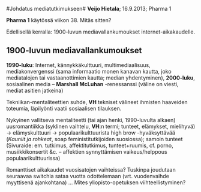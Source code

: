 #Johdatus mediatutkimukseen#
**Veijo Hietala**; 16.9.2013; Pharma 1

**Pharma 1** käytössä viikon 38. Mitäs sitten?

Edellisellä kerralla: 1900-luvun mediavallankumoukset internet-aikakaudelle.

## 1900-luvun mediavallankumoukset ##

**1990-luku**: Internet, kännykkäkulttuuri, multimediaalisuus, mediakonvergenssi (sama informaatio monen kanavan kautta, joko mediatalojen tai vastaanottimien kautta; median yhdentyminen), **2000-luku**, sosiaalinen media &ndash; **Marshall McLuhan** -renessanssi (väline on viesti, mediat asitien jatkeina)

Tekniikan-mentaliteettien suhde, **VH** tekniset välineet ihmisten haaveiden toteumia, läpilyönti vaatii sosiaalisen tilauksen. 

Nykyinen vallitseva mentaliteetti (tai ajan henki, 1990-luvulta alkaen) uusromantiikka (syklinen vaihtelu, **VH**:n termi; tunteet, elämykset, mielihyvä) &rarr; elämyskulttuuri &rarr; populaarikulttuurista high brow -hyväksyttävää (*Kauniit ja rohkeat*, soap feministitutkijoiden suosiossa); samoin tunteet (Sivuraide: em. tutkimus, affektitutkimus, tunteet+ruumis, cf. porno, musiikkikonsertit &amp;c. &ndash; affektien synnyttämisen vaikeus/helppous populaarikulttuurissa)

Romanttiset aikakaudet vuosisatojen vaihteissa? Tuskinpa joudutaan seuraavaa switchia sataa vuotta odottelemaan (vrt. vuodenvaihde myyttisenä ajankohtana) &hellip; Mites yliopisto-opetuksen viihteellistyminen?
